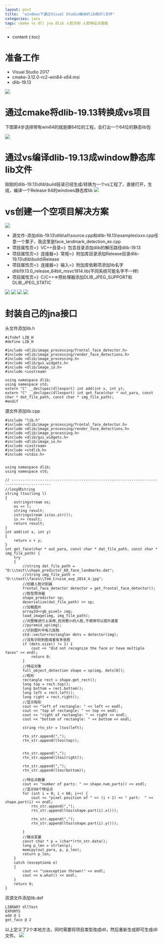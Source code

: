 ```yaml
---
layout: post
title:  "windows下通过Visual Studio编译dlib成dll文件"
categories: java
tags: cmake vs dll jna dlib 人脸识别 人脸特征点提取
---
```


* content
{:toc}

<!--more-->

# 准备工作

- Visual Studio 2017
- cmake-3.12.0-rc2-win64-x64.msi
- dlib-19.13


![](https://i.imgur.com/C9KTEhZ.png)

# 通过cmake将dlib-19.13转换成vs项目

下图第4步选择带有win64的就是建64位的工程，会打出一个64位的静态lib包

![](https://i.imgur.com/IqIFxCL.png)

# 通过vs编译dlib-19.13成window静态库lib文件

刚刚的dlib-19.13\dlib\build目录已经生成/转换为一个vs工程了，直接打开，生成，编译一个Release 64的windows静态库lib
![](https://i.imgur.com/gYXI6dg.png)

# vs创建一个空项目解决方案

![](https://i.imgur.com/bp6beX9.png)

- 源文件-添加dlib-19.13\dlib\all\source.cpp和dlib-19.13\examples\xxx.cpp任意一个栗子，我这里是face_landmark_detection_ex.cpp
- 项目属性页=》VC++目录=》包含目录添加dlib的解压路径dlib-19.13
- 项目属性页=》连接器=》常规=》附加库目录添加Release目录dlib-19.13\dlib\build\Release
- 项目属性页=》连接器=》输入=》附加库依赖项添加lib名字 dlib19.13.0_release_64bit_msvc1914.lib(不同系统可能名字不一样)
- 项目属性页=》C/C++=>预处理器添加DLIB_JPEG_SUPPORT和DLIB_JPEG_STATIC

![](https://i.imgur.com/9BBA9di.png)
![](https://i.imgur.com/wTgJKhC.png)
![](https://i.imgur.com/5sC6pMA.png)
![](https://i.imgur.com/FFSNDIu.png)

# 封装自己的jna接口

头文件添加lib.h

```
#ifndef LIB_H
#define LIB_H

#include <dlib/image_processing/frontal_face_detector.h>
#include <dlib/image_processing/render_face_detections.h>
#include <dlib/image_processing.h>
#include <dlib/gui_widgets.h>
#include <dlib/image_io.h>
#include <iostream>

using namespace dlib;
using namespace std;
extern "C" __declspec(dllexport) int add(int x, int y);
extern "C" __declspec(dllexport) int get_face(char * out_para, const char * dat_file_path, const char * img_file_path);
#endif
```

源文件添加lib.cpp

```
#include "lib.h"
#include <dlib/image_processing/frontal_face_detector.h>
#include <dlib/image_processing/render_face_detections.h>
#include <dlib/image_processing.h>
#include <dlib/gui_widgets.h>
#include <dlib/image_io.h>
#include <iostream>
#include <stdlib.h>
#include <stdio.h>


using namespace dlib;
using namespace std;

// ----------------------------------------------------------------------------------------
//long转string
string ltos(long l)
{
	ostringstream os;
	os << l;
	string result;
	istringstream is(os.str());
	is >> result;
	return result;
}
int add(int x, int y)
{
	return x + y;
}
int get_face(char * out_para, const char * dat_file_path, const char * img_file_path) {
	try
	{
		//string dat_file_path = "D:\\test\\shape_predictor_68_face_landmarks.dat";
		//string img_file_path = "D:\\test\\faces\\Tom_Cruise_avp_2014_4.jpg";
		//创建人脸识别器
		frontal_face_detector detector = get_frontal_face_detector();
		//脸型预测器
		shape_predictor sp;
		deserialize(dat_file_path) >> sp;
		//加载图片
		array2d<rgb_pixel> img;
		load_image(img, img_file_path);
		//对图像进行上采用,检测更小的人脸,不使用可以提升速度
		//pyramid_up(img);
		//识别图片中有几张脸
		std::vector<rectangle> dets = detector(img);
		//没有识别到脸或者有多张脸
		if (dets.size() != 1) {
			cout << "did not recognize the face or have multiple faces" << endl;
			return 0;
		}
		//特征对象
		full_object_detection shape = sp(img, dets[0]);
		//矩形
		rectangle rect = shape.get_rect();
		long top = rect.top();
		long bottom = rect.bottom();
		long left = rect.left();
		long right = rect.right();
		//显示矩形
		cout << "left of rectangle: " << left << endl;
		cout << "top of rectangle: " << top << endl;
		cout << "right of rectangle: " << right << endl;
		cout << "bottom of rectangle: " << bottom << endl;

		string rtn_str = ltos(left);

		rtn_str.append(",");
		rtn_str.append(ltos(top));


		rtn_str.append(",");
		rtn_str.append(ltos(right));

		rtn_str.append(",");
		rtn_str.append(ltos(bottom));

		//特征点数量
		cout << "number of parts: " << shape.num_parts() << endl;
		//显示68个特征点
		for (int i = 0; i < 68; i++) {
			cout << "pixel position of " << (i + 1) << " part:  " << shape.part(i) << endl;
			rtn_str.append(",");
			rtn_str.append(ltos(shape.part(i).x()));

			rtn_str.append(",");
			rtn_str.append(ltos(shape.part(i).y()));

		}
		//输出变量
		const char * p = (char*)rtn_str.data();
		long p_len = strlen(p);
		memcpy(out_para, p, p_len);
		return p_len;
	}
	catch (exception& e)
	{
		cout << "\nexception thrown!" << endl;
		cout << e.what() << endl;
	}
	return 0;
}
```

资源文件添加lib.def

```
LIBRARY dllTest
EXPORTS
add @ 1
get_face @ 2
```

以上定义了2个本地方法，同时需要将项目类型改成dll，然后重新生成即可生成dll文件。
![](https://i.imgur.com/8ahTdLR.png)
